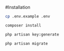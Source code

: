 #Installation

[//]: # (ssh command for copy .env from .env.example)
```bash
cp .env.example .env
```

[//]: # (ssh command for install composer)
```bash
composer install
```

[//]: # (ssh command for generate key)
```bash
php artisan key:generate
```

[//]: # (ssh command for migrate database)
```bash
php artisan migrate
```
